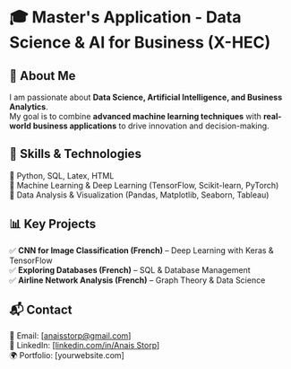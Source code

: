 # 🎓 Master's Application - Data Science & AI for Business (X-HEC)

## 📌 About Me  
I am passionate about **Data Science, Artificial Intelligence, and Business Analytics**.  
My goal is to combine **advanced machine learning techniques** with **real-world business applications** to drive innovation and decision-making.  

## 🚀 Skills & Technologies
🔹 Python, SQL, Latex, HTML  
🔹 Machine Learning & Deep Learning (TensorFlow, Scikit-learn, PyTorch)  
🔹 Data Analysis & Visualization (Pandas, Matplotlib, Seaborn, Tableau)   

## 📊 Key Projects
✅ **CNN for Image Classification (French)** – Deep Learning with Keras & TensorFlow  
✅ **Exploring Databases (French)** – SQL & Database Management  
✅ **Airline Network Analysis (French)** – Graph Theory & Data Science  

## 📬 Contact  
📧 Email: [anaisstorp@gmail.com]  
🔗 LinkedIn: [[linkedin.com/in/Anais Storp](https://www.linkedin.com/in/anais-storp-711aa922b/)]  
🌍 Portfolio: [yourwebsite.com]  
